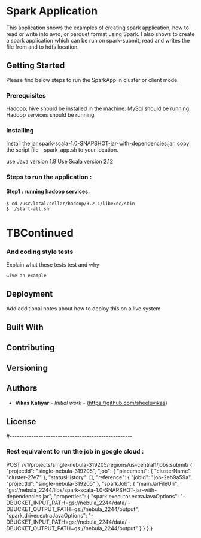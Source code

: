 # Spark Application

This application shows the examples of creating spark application,
how to read or write into avro, or parquet format using Spark.
I also shows to create a spark application which can be run on spark-submit,
read and writes the file from and to hdfs location.

## Getting Started

Please find below steps to run the SparkApp in cluster or client mode.

### Prerequisites

Hadoop, hive should be installed in the machine.
MySql should be running.
Hadoop services should be running

### Installing

Install the jar spark-scala-1.0-SNAPSHOT-jar-with-dependencies.jar.
copy the script file - spark_app.sh to your location.

use Java version 1.8
Use Scala version 2.12

### Steps to run the application : 

#### Step1 : running hadoop services.
```
$ cd /usr/local/cellar/hadoop/3.2.1/libexec/sbin
$ ./start-all.sh
```

# TBContinued
### And coding style tests

Explain what these tests test and why

```
Give an example
```

## Deployment

Add additional notes about how to deploy this on a live system

## Built With

## Contributing

## Versioning

## Authors

* **Vikas Katiyar** - *Initial work* - (https://github.com/sheeluvikas)

## License

#---------------------------------------------------
### Rest equivalent to run the job in google cloud : 
POST /v1/projects/single-nebula-319205/regions/us-central1/jobs:submit/
{
  "projectId": "single-nebula-319205",
  "job": {
    "placement": {
      "clusterName": "cluster-27e7"
    },
    "statusHistory": [],
    "reference": {
      "jobId": "job-2eb9a59a",
      "projectId": "single-nebula-319205"
    },
    "sparkJob": {
      "mainJarFileUri": "gs://nebula_2244/libs/spark-scala-1.0-SNAPSHOT-jar-with-dependencies.jar",
      "properties": {
        "spark.executor.extraJavaOptions": "-DBUCKET_INPUT_PATH=gs://nebula_2244/data/ -DBUCKET_OUTPUT_PATH=gs://nebula_2244/output",
        "spark.driver.extraJavaOptions": "-DBUCKET_INPUT_PATH=gs://nebula_2244/data/ -DBUCKET_OUTPUT_PATH=gs://nebula_2244/output"
      }
    }
  }
}